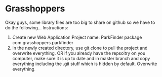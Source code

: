 Grasshoppers
============
Okay guys, some library files are too big to share on github so we have to do the following...
Instructions:
1. Create new Web Application Project
 name: ParkFinder
 package com.grasshoppers.parkfinder
2. in the newly created directory, use git clone to pull the project and overwrite everything.
OR if you already have the repsoitry on you computer, make sure it is up to date and in master branch and copy everything
including the .git stuff which is hidden by default. Overwrite everything.

